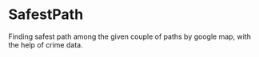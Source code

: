 # SafestPath
Finding safest path among the given couple of paths by google map, with the help of crime data.  
